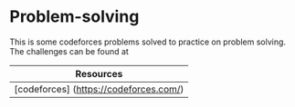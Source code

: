 # Problem-solving
This is some codeforces problems solved to practice on problem solving.
The challenges can be found at

Resources |
----------- |
[codeforces] (https://codeforces.com/) |

